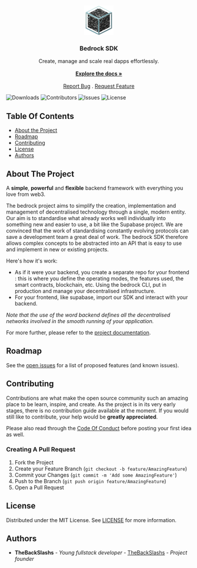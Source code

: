 <br/>

<p align="center">
  <a href="https://github.com/backslashs/bedrock-sdk">
    <img src="images/logo.png" alt="Logo" width="80" height="80">
  </a>

  <h3 align="center">Bedrock SDK</h3>

  <p align="center">
    Create, manage and scale real dapps effortlessly.
    <br/>
    <br/>
    <a href="https://bedrocksdk.vercel.app/"><strong>Explore the docs »</strong></a>
    <br/>
    <br/>
    <a href="https://github.com/backslashs/bedrock-sdk/issues/new">Report Bug</a>
    .
    <a href="https://github.com/backslashs/bedrock-sdk/issues/new">Request Feature</a>
  </p>
</p>

![Downloads](https://img.shields.io/github/downloads/backslashs/bedrock-sdk/total) ![Contributors](https://img.shields.io/github/contributors/backslashs/bedrock-sdk?color=dark-green) ![Issues](https://img.shields.io/github/issues/backslashs/bedrock-sdk) ![License](https://img.shields.io/github/license/backslashs/bedrock-sdk)

## Table Of Contents

- [About the Project](#about-the-project)
- [Roadmap](#roadmap)
- [Contributing](#contributing)
- [License](#license)
- [Authors](#authors)

## About The Project
A **simple**, **powerful** and **flexible** backend framework with everything you love from web3.

The bedrock project aims to simplify the creation, implementation and management of decentralised technology through a single, modern entity. Our aim is to standardise what already works well individually into something new and easier to use, a bit like the Supabase project. 
We are convinced that the work of standardising constantly evolving protocols can save a development team a great deal of work.
The bedrock SDK therefore allows complex concepts to be abstracted into an API that is easy to use and implement in new or existing projects.

Here's how it's work:
- As if it were your backend, you create a separate repo for your frontend : this is where you define the operating modes, the features used, the smart contracts, blockchain, etc. Using the bedrock CLI, put in production and manage your decentralised infrastructure.
- For your frontend, like supabase, import our SDK and interact with your backend.
 
*Note that the use of the word backend defines all the decentralised networks involved in the smooth running of your application.*

For more further, please refer to the [project documentation](https://bedrocksdk.vercel.app/).

## Roadmap

See the [open issues](https://github.com/backslashs/bedrock-sdk/issues) for a list of proposed features (and known issues).

## Contributing

Contributions are what make the open source community such an amazing place to be learn, inspire, and create. As the project is in its very early stages, there is no contribution guide available at the moment.
If you would still like to contribute, your help would be **greatly appreciated**.

Please also read through the [Code Of Conduct](https://github.com/backslashs/bedrock-sdk/blob/main/CODE_OF_CONDUCT.md) before posting your first idea as well.

### Creating A Pull Request

1. Fork the Project
2. Create your Feature Branch (`git checkout -b feature/AmazingFeature`)
3. Commit your Changes (`git commit -m 'Add some AmazingFeature'`)
4. Push to the Branch (`git push origin feature/AmazingFeature`)
5. Open a Pull Request

## License

Distributed under the MIT License. See [LICENSE](https://github.com/backslashs/bedrock-sdk/blob/main/LICENSE) for more information.

## Authors

- **TheBackSlashs** - _Young fullstack developer_ - [TheBackSlashs](https://github.com/backslashs) - _Project founder_

